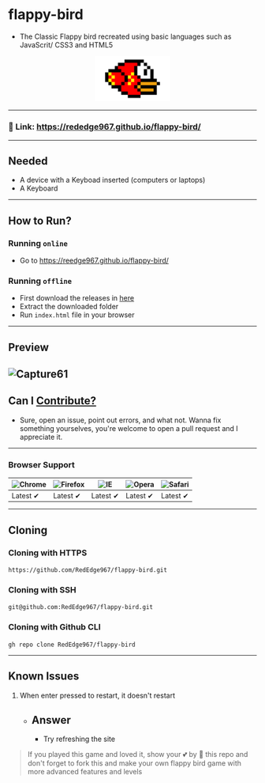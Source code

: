 # flappy-bird
- The Classic Flappy bird recreated using basic languages such as JavaScrit/ CSS3 and HTML5
<p align="center">
  <img src="bird.png" height="30%" width="30%">
</p>

---
### 🔗 Link: https://rededge967.github.io/flappy-bird/
---
## Needed
- A device with a Keyboad inserted (computers or laptops)
- A Keyboard
---
## How to Run?
### Running `online`
- Go to https://reedge967.github.io/flappy-bird/
### Running `offline`
- First download the releases in [here](https://github.com/RedEdge967/flappy-bird/releases)
- Extract the downloaded folder
- Run `index.html` file in your browser
---
## Preview
![Capture61](https://user-images.githubusercontent.com/91379432/147745281-d04832db-31a9-4721-915d-7a8552a65115.PNG)
---
## Can I [Contribute?](https://github.com/RedEdge967/flappy-bird/blob/master/CONTRIBUTING.md)
- Sure, open an issue, point out errors, and what not. Wanna fix something yourselves, you're welcome to open a pull request and I appreciate it.
---
### Browser Support
![Chrome](https://raw.githubusercontent.com/alrra/browser-logos/master/src/chrome/chrome_48x48.png) | ![Firefox](https://raw.githubusercontent.com/alrra/browser-logos/master/src/firefox/firefox_48x48.png) | ![IE](https://raw.githubusercontent.com/alrra/browser-logos/master/src/edge/edge_48x48.png) | ![Opera](https://raw.githubusercontent.com/alrra/browser-logos/master/src/opera/opera_48x48.png) | ![Safari](https://raw.githubusercontent.com/alrra/browser-logos/master/src/safari/safari_48x48.png)
--- | --- | --- | --- | --- |
Latest ✔ | Latest ✔ | Latest ✔ | Latest ✔ | Latest ✔ |
---
## Cloning
### Cloning with HTTPS
```
https://github.com/RedEdge967/flappy-bird.git
```
### Cloning with SSH
```
git@github.com:RedEdge967/flappy-bird.git
```
### Cloning with Github CLI
```
gh repo clone RedEdge967/flappy-bird
```
---
## Known Issues
1. When enter pressed to restart, it doesn't restart
    - ## Answer
       - Try refreshing the site

> If you played this game and loved it, show your 💕 by 🌟 this repo and don't forget to fork this and make your own flappy bird game with more advanced features and levels
